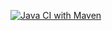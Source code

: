 [![Java CI with Maven](https://github.com/RavalArpan/SpringDemo/actions/workflows/maven.yml/badge.svg)](https://github.com/RavalArpan/SpringDemo/actions/workflows/maven.yml)
